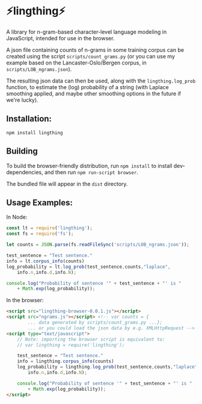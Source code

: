 # ⚡lingthing⚡

A library for n-gram-based character-level language modeling in JavaScript,
intended for use in the browser.

A json file containing counts of n-grams in some training corpus can be
created using the script `scripts/count_grams.py` (or you can use my
example based on the Lancaster-Oslo/Bergen corpus, in 
`scripts/LOB_ngrams.json`).

The resulting json data can then be
used, along with the `lingthing.log_prob` function, to estimate
the (log) probability of a string (with Laplace smoothing applied, and
maybe other smoothing options in the future if we're lucky).

## Installation:

`npm install lingthing`

## Building
To build the browser-friendly distribution, run `npm install` to
install dev-dependencies, and then run `npm run-script browser`.

The bundled file will appear in the `dist` directory.

## Usage Examples:
In Node:
```javascript
const lt = require('lingthing');
const fs = require('fs');

let counts = JSON.parse(fs.readFileSync('scripts/LOB_ngrams.json'));

test_sentence = "Test sentence."
info = lt.corpus_info(counts)
log_probability = lt.log_prob(test_sentence,counts,"laplace",
    info.n,info.d,info.N);

console.log("Probability of sentence '" + test_sentence + "' is " 
    + Math.exp(log_probability));
```

In the browser:
```html
<script src="lingthing-browser-0.0.1.js"></script>
<script src="ngrams.js"></script> <!-- var counts = { 
        ... data generated by scripts/count_grams.py ...};
        ... or you could load the json data by e.g. XMLHttpRequest -->
<script type="text/javascript">
    // Note: importing the browser script is equivalent to:
    // var lingthing = require('lingthing');

    test_sentence = "Test sentence."
    info = lingthing.corpus_info(counts)
    log_probability = lingthing.log_prob(test_sentence,counts,"laplace",
        info.n,info.d,info.N);

    console.log("Probability of sentence '" + test_sentence + "' is " 
        + Math.exp(log_probability));
</script>
```

